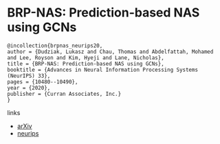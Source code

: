 # BRP-NAS: Prediction-based NAS using GCNs

```
@incollection{brpnas_neurips20,
author = {Dudziak, Lukasz and Chau, Thomas and Abdelfattah, Mohamed and Lee, Royson and Kim, Hyeji and Lane, Nicholas},
title = {BRP-NAS: Prediction-based NAS using GCNs},
booktitle = {Advances in Neural Information Processing Systems (NeurIPS) 33},
pages = {10480--10490},
year = {2020},
publisher = {Curran Associates, Inc.}
}
```

links
- [arXiv](https://arxiv.org/abs/2007.08668)
- [neurips](https://papers.nips.cc//paper/2020/hash/768e78024aa8fdb9b8fe87be86f64745-Abstract.html)
